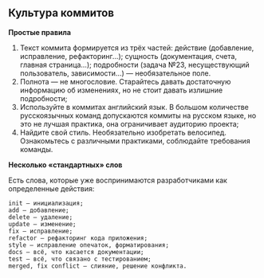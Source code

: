 ## Культура коммитов

**Простые правила**

1. Текст коммита формируется из трёх частей:
действие (добавление, исправление, рефакторинг…);
сущность (документация, счета, главная страница…);
подробности (задача №23, несуществующий пользователь, зависимости…) — необязательное поле.
2. Полнота — не многословие. Старайтесь давать достаточную информацию об изменениях, но не стоит давать излишние подробности;
3. Используйте в коммитах английский язык. В большом количестве русскоязычных команд допускаются коммиты на русском языке, но это не лучшая практика, она ограничивает аудиторию проекта;
4. Найдите свой стиль. Необязательно изобретать велосипед. Ознакомьтесь с различными практиками, соблюдайте требования команды.


**Несколько «стандартных» слов**

Есть слова, которые уже воспринимаются разработчиками как определенные действия:

```bash=
init — инициализация;
add — добавление;
delete — удаление;
update — изменение;
fix — исправление;
refactor — рефакторинг кода приложения;
style — исправление опечаток, форматирования;
docs — всё, что касается документации;
test — всё, что связано с тестированием;
merged, fix conflict — слияние, решение конфликта.
```